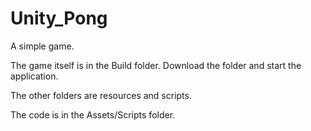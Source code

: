 # Unity_Pong
A simple game.

The game itself is in the Build folder. Download the folder and start the application.

The other folders are resources and scripts.

The code is in the Assets/Scripts folder.

